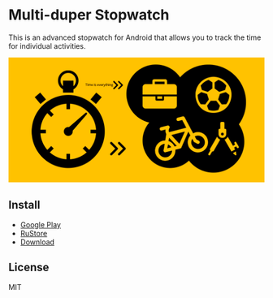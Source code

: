 # Multi-duper Stopwatch

This is an advanced stopwatch for Android that allows you to track the time for individual activities.

![Multi-duper Stopwatch](project-kit/banners/banner1024x500.png)

## Install

* [Google Play](https://play.google.com/store/apps/details?id=ru.nemiro.apps.multiduperstopwatch&utm_source=github)
* [RuStore](https://apps.rustore.ru/app/ru.nemiro.apps.multiduperstopwatch)
* [Download](https://github.com/alekseynemiro/multi-duper-stopwatch/releases)

## License

MIT
